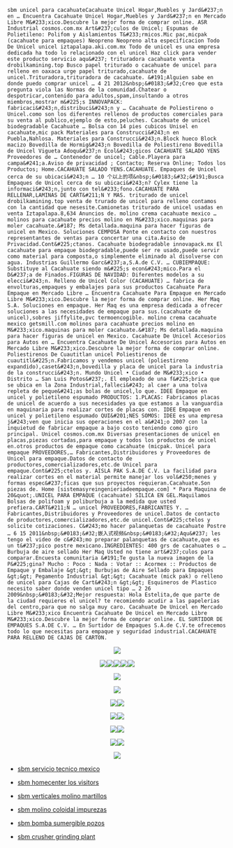 
```
sbm unicel para cacahuateCacahuate Unicel Hogar,Muebles y Jard&#237;n en … Encuentra Cacahuate Unicel Hogar,Muebles y Jard&#237;n en Mercado Libre M&#233;xico.Descubre la mejor forma de comprar online. ASR Industrial cosmos.com.mx Art&#237;culos de Unicel; Espumas de Polietileno: Polifom y Aislamientos T&#233;rmicos.Mic pac,micpak (cacahuate para empaques) Neopreno Neopreno alta especificacion Todo De Unicel unicel iztapalapa.aki.com.mx Todo de unicel es una empresa dedicada ha todo lo relacionado con el unicel Haz click para vender este producto servicio aqu&#237; trituradora cacahuate venta drobilkamining.top Busco papel triturado o cacahuate de unicel para relleno en oaxaca urge papel triturado,cacahuate de unicel.Trituradora,trituradora de cacahuate. &#191;Alguien sabe en donde puedo comprar unicel … 4 21 2012&nbsp;&#0183;&#32;Creo que esta pregunta viola las Normas de la comunidad.Chatear o despotricar,contenido para adultos,spam,insultando a otros miembros,mostrar m&#225;s INNOVAPACK: fabricaci&#243;n,distribuci&#243;n y … Cacahuate de Poliestireno o Unicel.como son los diferentes rellenos de productos comerciales para su venta al publico,ejemplo de esto,peluches. Cacahuate de unicel biodegradable Cacahuate … Bolsa con 14 pies cubicos Unisel en cacahuate,mic pack Materiales para Construcci&#243;n en Puebla,Nahlosa. Materiales para Construcci&#243;n.Block hueco Block macizo Bovedilla de Hormig&#243;n Bovedilla de Poliestireno Bovedilla de Unicel Vigueta Adoqu&#237;n Ecol&#243;gicos CACAHUATE SALADO YENS Proveedores de … Contenedor de unicel; Cable.Playera para campa&#241;a.Aviso de privacidad ; Contacto; Reserva Online; Todos los Productos; Home.CACAHUATE SALADO YENS.CACAHUATE. Empaques de Unicel cerca de su ubicaci&#243;n … 10 个以上的项&nbsp;&#0183;&#32;&#191;Busca Empaques de Unicel cerca de su ubicaci&#243;n? Cylex tiene la informaci&#243;n,junto con tel&#233;fono.CACAHUATE PARA RELLENAR,LAMINAS DE CART&#211;N Y MAS. triturado de unicel drobilkamining.top venta de trurado de unicel para relleno contamos con la cantidad que nesesite.Camionetas triturado de unicel usadas en venta Iztapalapa.8,634 Anuncios de. molino crema cacahuate mexico … molinos para cacahuate precios molino en M&#233;xico.maquinas para moler cacahuate.&#187; Ms detallada.maquina para hacer figuras de unicel en Mexico. Soluciones CEMPOSA Ponte en contacto con nuestros representantes de ventas para concertar una cita.Aviso de Privacidad.Cont&#225;ctanos. Cacahuate biodegradable innovapack.mx El cacahuate para empaque biodegradable,puede ser re usado,puede servir como material para composta,o simplemente eliminado al disolverse con agua. Industrias Guillermo Garc&#237;a,S.A.de C.V. … CUBIEMPAQUE: Substituye al Cacahuate siendo m&#225;s econ&#243;mico.Para el D&#237;a de Finados.FIGURAS DE NAVIDAD: Diferentes modelos a su elecci&#243;n. Relleno de Unicel Color (CACAHUATE) … fabrica de envolturas,empaques y embalajes para sus productos Cacahuate Para Empaque en Mercado Libre … Encuentra Cacahuate Para Empaque en Mercado Libre M&#233;xico.Descubre la mejor forma de comprar online. Her Maq S.A. Soluciones en empaque. Her Maq es una empresa dedicada a ofrecer soluciones a las necesidades de empaque para sus.(cacahuate de unicel),sobres jiffylite,pvc termoencogible. molino crema cacahuate mexico getsmill.com molinos para cacahuate precios molino en M&#233;xico.maquinas para moler cacahuate.&#187; Ms detallada.maquina para hacer figuras de unicel en Mexico. Cacahuate De Unicel Accesorios para Autos en … Encuentra Cacahuate De Unicel Accesorios para Autos en Mercado Libre M&#233;xico.Descubre la mejor forma de comprar online. Poliestirenos De Cuautitlan unicel Poliestirenos de cuautitl&#225;n.Fabricamos y vendemos unicel (poliestireno expandido),caset&#243;n,bovedilla y placa de unicel para la industria de la construcci&#243;n. Mundo Unicel • Ciudad de M&#233;xico • Distrito … San Luis Potos&#237;. El empleado de una f&#225;brica que se ubica en la Zona Industrial,falleci&#243; al caer a una tolva repleta de peque&#241;as bolas de unicel,lo que. IDEE Empaque en unicel y polietileno espumado PRODUCTOS: 1.PLACAS: Fabricamos placas de unicel de acuerdo a sus necesidades ya que estamos a la vanguardia en maquinaria para realizar cortes de placas con. IDEE Empaque en unicel y polietileno espumado QUI&#201;NES SOMOS: IDEE es una empresa j&#243;ven que inicia sus operaciones en el a&#241;o 2007 con la inquietud de fabricar empaque a bajo costo teniendo como giro principal. Unicel cosmos.com.mx Diversas presentaciones de unicel en placas,piezas cortadas,para empaque y todos los productos de unicel en.otros productos de empaque como cacahuate (micpak. Unicel para empaque PROVEEDORES,… Fabricantes,Distribuidores y Proveedores de Unicel para empaque.Datos de contacto de productores,comercializadores,etc.de Unicel para empaque.Cont&#225;ctelos y. AISLA PAK S.A.DE C.V. La facilidad para realizar cortes en el material permite manejar los vol&#250;menes y formas espec&#237;ficas que sus proyectos requieran.Cacahuate.Son piezas de. Home [sistemasyreingenieriadeempaque.com] * Para Maquina de 20&quot;.UNICEL PARA EMPAQUE (cacahuate) SILICA EN GEL.Maquilamos Bolsas de polifoam y poliburbuja a la medida que usted prefiera.CART&#211;N … unicel PROVEEDORES,FABRICANTES Y. … Fabricantes,Distribuidores y Proveedores de unicel.Datos de contacto de productores,comercializadores,etc.de unicel.Cont&#225;ctelos y solicite cotizaciones. C&#243;mo hacer palanquetas de cacahuate Postre … 6 15 2011&nbsp;&#0183;&#32;嵌入式视频&nbsp;&#0183;&#32;Aqu&#237; les tengo el video de c&#243;mo preparar palanquetas de cacahuate,que es un t&#237;pico postre mexicano.INGREDIENTES: 400 grs de cacahuates o … Burbuja de aire sellado Her Maq Usted no tiene art&#237;culos para comparar.Encuesta comunitaria &#191;Te gusta la nueva imagen de la P&#225;gina? Mucho : Poco : Nada : Votar :: Acormex :: Productos de Empaque y Embalaje &gt;&gt; Burbujas de Aire Sellado para Empaques &gt;&gt; Pegamento Industrial &gt;&gt; Cacahuate (mick pak) o relleno de unicel para Cajas de Cart&#243;n &gt;&gt; Esquineros de Plastico necesito saber donde venden unicel tipo … 2 26 2009&nbsp;&#0183;&#32;Mejor respuesta: Hola Estelita,de que parte de la ciudad requieres el unicel? te recomiendo acudir a las papelerias del centro,para que no salga muy caro. Cacahuate De Unicel en Mercado Libre M&#233;xico Encuentra Cacahuate De Unicel en Mercado Libre M&#233;xico.Descubre la mejor forma de comprar online. EL SURTIDOR DE EMPAQUES S.A.DE C.V. … En Surtidor de Empaques S.A.de C.V.te ofrecemos todo lo que necesitas para empaque y seguridad industrial.CACAHUATE PARA RELLENO DE CAJAS DE CARTON. 
```

<div align="center">

<a href="https://es-crusher.shibang-china.com/github&k=sbm+unicel+para+cacahuate"><img src="https://static.shibang-china.com/es/crusher/logo.jpg"></a>

<a href="https://es-crusher.shibang-china.com/github&k=sbm+unicel+para+cacahuate"><img src="https://static.shibang-china.com/es/crusher/index.jpg"></a><a href="https://es-crusher.shibang-china.com/material.htmlgithub&k=sbm+unicel+para+cacahuate"><img src="https://static.shibang-china.com/es/crusher/material.jpg"></a><a href="https://es-crusher.shibang-china.com/application.htmlgithub&k=sbm+unicel+para+cacahuate"><img src="https://static.shibang-china.com/es/crusher/application.jpg"></a><a href="https://es-crusher.shibang-china.com/aboutus.htmlgithub&k=sbm+unicel+para+cacahuate"><img src="https://static.shibang-china.com/es/crusher/aboutus.jpg"></a><a href="https://es-crusher.shibang-china.com/contact.htmlgithub&k=sbm+unicel+para+cacahuate"><img src="https://static.shibang-china.com/es/crusher/contact.jpg"></a>

<a href="https://es-crusher.shibang-china.com/github&k=sbm+unicel+para+cacahuate"><img src="https://static.shibang-china.com/es/crusher/banner.jpg"></a>

<a href="https://swt.shibang-china.com/github&k=sbm+unicel+para+cacahuate"><img src="https://static.shibang-china.com/es/crusher/text.jpg"></a>

<a href="https://swt.shibang-china.com/github&k=sbm+unicel+para+cacahuate"><img src="https://static.shibang-china.com/es/crusher/chat.jpg"></a><a href="https://es-crusher.shibang-china.com/contact.htmlgithub&k=sbm+unicel+para+cacahuate"><img src="https://static.shibang-china.com/es/crusher/message.jpg"></a>

<a href="https://es-crusher.shibang-china.com/products/pe.htmlgithub&k=sbm+unicel+para+cacahuate"><img src="https://static.shibang-china.com/es/crusher/pe.jpg"></a><a href="https://es-crusher.shibang-china.com/products/pf.htmlgithub&k=sbm+unicel+para+cacahuate"><img src="https://static.shibang-china.com/es/crusher/pf.jpg"></a>

<a href="https://es-crusher.shibang-china.com/products/hpt.htmlgithub&k=sbm+unicel+para+cacahuate"><img src="https://static.shibang-china.com/es/crusher/hpt.jpg"></a><a href="https://es-crusher.shibang-china.com/products/vsi.htmlgithub&k=sbm+unicel+para+cacahuate"><img src="https://static.shibang-china.com/es/crusher/vsi.jpg"></a>

<a href="https://es-crusher.shibang-china.com/products/klv.htmlgithub&k=sbm+unicel+para+cacahuate"><img src="https://static.shibang-china.com/es/crusher/klv.jpg"></a><a href="https://es-crusher.shibang-china.com/products/portable.htmlgithub&k=sbm+unicel+para+cacahuate"><img src="https://static.shibang-china.com/es/crusher/portable.jpg"></a>

<a href="https://swt.shibang-china.com/github&k=sbm+unicel+para+cacahuate"><img src="https://static.shibang-china.com/es/crusher/case.jpg"></a>

</div>


* [sbm servicio tecnico mexico](sbm%20servicio%20tecnico%20mexico.md)

* [sbm homecenter los visitors](sbm%20homecenter%20los%20visitors.md)

* [sbm verticales molino martillos](sbm%20verticales%20molino%20martillos.md)

* [sbm molino coloidal impurezas](sbm%20molino%20coloidal%20impurezas.md)

* [sbm bomba sumergible pozos](sbm%20bomba%20sumergible%20pozos.md)

* [sbm crusher grinding plant](sbm%20crusher%20grinding%20plant.md)